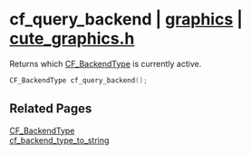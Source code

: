 # cf_query_backend | [graphics](https://github.com/RandyGaul/cute_framework/blob/master/docs/graphics_readme.md) | [cute_graphics.h](https://github.com/RandyGaul/cute_framework/blob/master/include/cute_graphics.h)

Returns which [CF_BackendType](https://github.com/RandyGaul/cute_framework/blob/master/docs/graphics/cf_backendtype.md) is currently active.

```cpp
CF_BackendType cf_query_backend();
```

## Related Pages

[CF_BackendType](https://github.com/RandyGaul/cute_framework/blob/master/docs/graphics/cf_backendtype.md)  
[cf_backend_type_to_string](https://github.com/RandyGaul/cute_framework/blob/master/docs/graphics/cf_backend_type_to_string.md)  
